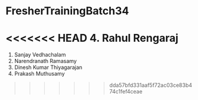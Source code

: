 # FresherTrainingBatch34
<<<<<<< HEAD
4. Rahul Rengaraj
=======
1. Sanjay Vedhachalam
2. Narendranath Ramasamy
3. Dinesh Kumar Thiyagarajan
4. Prakash Muthusamy
>>>>>>> dda57bfd331aaf5f72ac03ce83b474c1fef4ceae
